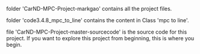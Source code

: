 folder 'CarND-MPC-Project-markgao' contains all the project files.

folder 'code3.4.8_mpc_to_line' contains the content in Class 'mpc to line'.

file 'CarND-MPC-Project-master-sourcecode' is the source code for this project. If you want to explore this project from beginning, this is where you begin.

